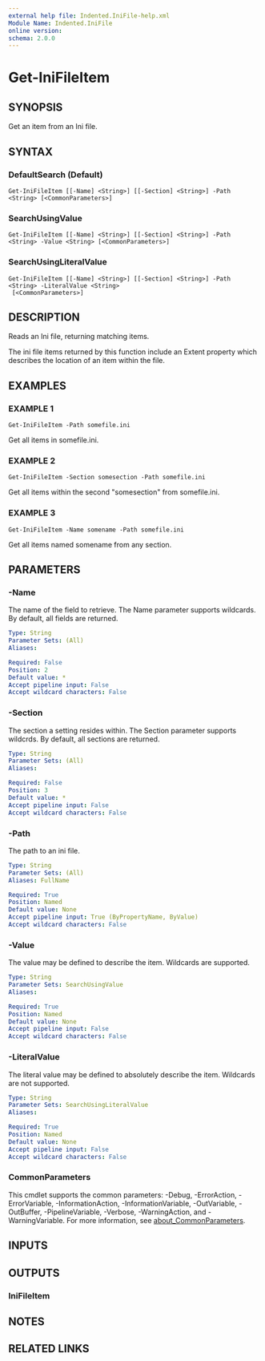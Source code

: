 ```yaml
---
external help file: Indented.IniFile-help.xml
Module Name: Indented.IniFile
online version:
schema: 2.0.0
---
```


# Get-IniFileItem

## SYNOPSIS
Get an item from an Ini file.

## SYNTAX

### DefaultSearch (Default)
```
Get-IniFileItem [[-Name] <String>] [[-Section] <String>] -Path <String> [<CommonParameters>]
```

### SearchUsingValue
```
Get-IniFileItem [[-Name] <String>] [[-Section] <String>] -Path <String> -Value <String> [<CommonParameters>]
```

### SearchUsingLiteralValue
```
Get-IniFileItem [[-Name] <String>] [[-Section] <String>] -Path <String> -LiteralValue <String>
 [<CommonParameters>]
```

## DESCRIPTION
Reads an Ini file, returning matching items.

The ini file items returned by this function include an Extent property which describes the location of an item within the file.

## EXAMPLES

### EXAMPLE 1
```
Get-IniFileItem -Path somefile.ini
```

Get all items in somefile.ini.

### EXAMPLE 2
```
Get-IniFileItem -Section somesection -Path somefile.ini
```

Get all items within the second "somesection" from somefile.ini.

### EXAMPLE 3
```
Get-IniFileItem -Name somename -Path somefile.ini
```

Get all items named somename from any section.

## PARAMETERS

### -Name
The name of the field to retrieve.
The Name parameter supports wildcards.
By default, all fields are returned.

```yaml
Type: String
Parameter Sets: (All)
Aliases:

Required: False
Position: 2
Default value: *
Accept pipeline input: False
Accept wildcard characters: False
```

### -Section
The section a setting resides within.
The Section parameter supports wildcrds.
By default, all sections are returned.

```yaml
Type: String
Parameter Sets: (All)
Aliases:

Required: False
Position: 3
Default value: *
Accept pipeline input: False
Accept wildcard characters: False
```

### -Path
The path to an ini file.

```yaml
Type: String
Parameter Sets: (All)
Aliases: FullName

Required: True
Position: Named
Default value: None
Accept pipeline input: True (ByPropertyName, ByValue)
Accept wildcard characters: False
```

### -Value
The value may be defined to describe the item.
Wildcards are supported.

```yaml
Type: String
Parameter Sets: SearchUsingValue
Aliases:

Required: True
Position: Named
Default value: None
Accept pipeline input: False
Accept wildcard characters: False
```

### -LiteralValue
The literal value may be defined to absolutely describe the item.
Wildcards are not supported.

```yaml
Type: String
Parameter Sets: SearchUsingLiteralValue
Aliases:

Required: True
Position: Named
Default value: None
Accept pipeline input: False
Accept wildcard characters: False
```

### CommonParameters
This cmdlet supports the common parameters: -Debug, -ErrorAction, -ErrorVariable, -InformationAction, -InformationVariable, -OutVariable, -OutBuffer, -PipelineVariable, -Verbose, -WarningAction, and -WarningVariable. For more information, see [about_CommonParameters](http://go.microsoft.com/fwlink/?LinkID=113216).

## INPUTS

## OUTPUTS

### IniFileItem
## NOTES

## RELATED LINKS
